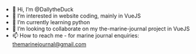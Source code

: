 - 👋 Hi, I’m @DallytheDuck
- 👀 I’m interested in website coding, mainly in VueJS
- 🌱 I’m currently learning python
- 💞️ I’m looking to collaborate on my the-marine-journal project in VueJS
- 📫 How to reach me - for marine journal enquiries: themarinejournal@gmail.com

<!---
DallytheDuck/DallytheDuck is a ✨ special ✨ repository because its `README.md` (this file) appears on your GitHub profile.
You can click the Preview link to take a look at your changes.
--->
